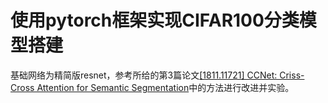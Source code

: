 # 使用pytorch框架实现CIFAR100分类模型搭建

基础网络为精简版resnet，参考所给的第3篇论文[[1811.11721] CCNet: Criss-Cross Attention for Semantic Segmentation](https://arxiv.org/abs/1811.11721)中的方法进行改进并实验。

